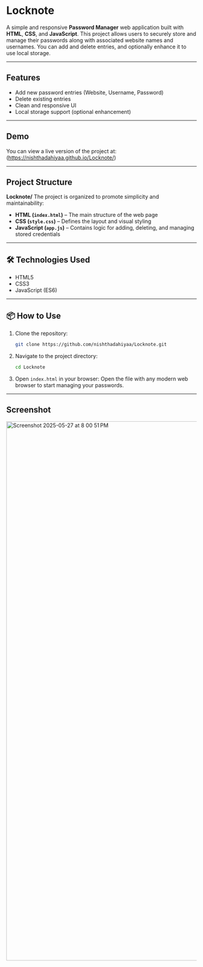 # Locknote
A simple and responsive **Password Manager** web application built with **HTML**, **CSS**, and **JavaScript**. This project allows users to securely store and manage their passwords along with associated website names and usernames. You can add and delete entries, and optionally enhance it to use local storage.

---

##  Features

*  Add new password entries (Website, Username, Password)
*  Delete existing entries
*  Clean and responsive UI
*  Local storage support (optional enhancement)

---

##  Demo

You can view a live version of the project at: (https://nishthadahiyaa.github.io/Locknote/)

---

##  Project Structure

**Locknote/**
The project is organized to promote simplicity and maintainability:

* **HTML (`index.html`)** – The main structure of the web page
* **CSS (`style.css`)** – Defines the layout and visual styling
* **JavaScript (`app.js`)** – Contains logic for adding, deleting, and managing stored credentials

---

## 🛠 Technologies Used

* HTML5
* CSS3
* JavaScript (ES6)

---

## 📦 How to Use

1. Clone the repository:

   ```bash
   git clone https://github.com/nishthadahiyaa/Locknote.git
   ```

2. Navigate to the project directory:

   ```bash
   cd Locknote
   ```

3. Open `index.html` in your browser:
   Open the file with any modern web browser to start managing your passwords.

---

## Screenshot
<img width="1424" alt="Screenshot 2025-05-27 at 8 00 51 PM" src="https://github.com/user-attachments/assets/1784de3e-0522-4d25-b3ed-353aadffa236" />

